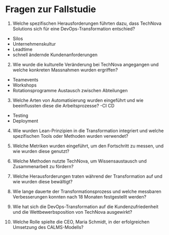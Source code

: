 # Fragen zur Fallstudie
1. Welche spezifischen Herausforderungen führten dazu, dass TechNova Solutions sich für eine DevOps-Transformation entschied?
  - Silos
  - Unternehmenskultur
  - Leadtime
  - schnell ändernde Kundenanforderungen
  
2. Wie wurde die kulturelle Veränderung bei TechNova angegangen und welche konkreten Massnahmen wurden ergriffen?
- Teamevents
- Workshops
- Rotationsprogramme Austausch zwischen Abteilungen

3. Welche Arten von Automatisierung wurden eingeführt und wie beeinflussten diese die Arbeitsprozesse?
-CI CD
- Testing
- Deployment
4. Wie wurden Lean-Prinzipien in die Transformation integriert und welche spezifischen Tools oder Methoden wurden verwendet?

5. Welche Metriken wurden eingeführt, um den Fortschritt zu messen, und wie wurden diese genutzt?

6. Welche Methoden nutzte TechNova, um Wissensaustausch und Zusammenarbeit zu fördern?

7. Welche Herausforderungen traten während der Transformation auf und wie wurden diese bewältigt?

8. Wie lange dauerte der Transformationsprozess und welche messbaren Verbesserungen konnten nach 18 Monaten festgestellt werden?

9. Wie hat sich die DevOps-Transformation auf die Kundenzufriedenheit und die Wettbewerbsposition von TechNova ausgewirkt?

10. Welche Rolle spielte die CEO, Maria Schmidt, in der erfolgreichen Umsetzung des CALMS-Modells?
